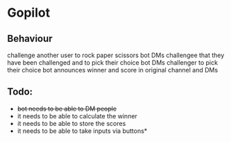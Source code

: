 # Gopilot

## Behaviour
challenge another user to rock paper scissors
bot DMs challengee that they have been challenged and to pick their choice
bot DMs challenger to pick their choice
bot announces winner and score in original channel and DMs

## Todo:
- ~~bot needs to be able to DM people~~
- it needs to be able to calculate the winner
- it needs to be able to store the scores
- it needs to be able to take inputs via buttons*

